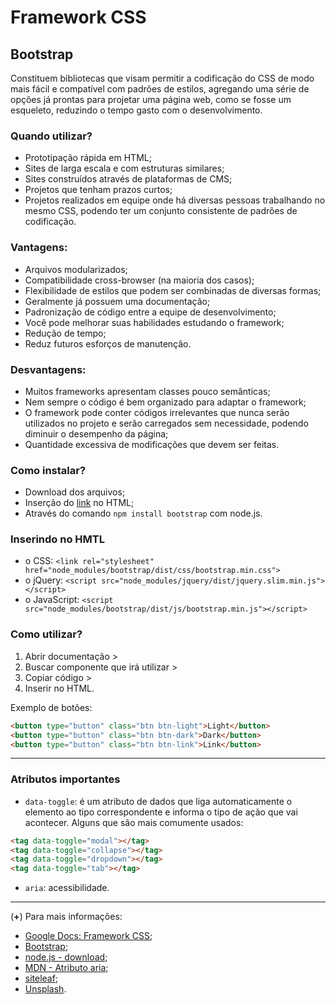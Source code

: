 # Framework CSS

## Bootstrap
Constituem bibliotecas que visam permitir a codificação do CSS de modo mais fácil e compatível com padrões de estilos, agregando uma série de opções já prontas para projetar uma página web, como se fosse um esqueleto, reduzindo o tempo gasto com o desenvolvimento.

### Quando utilizar?
- Prototipação rápida em HTML;
- Sites de larga escala e com estruturas similares;
- Sites construídos através de plataformas de CMS;
- Projetos que tenham prazos curtos;
- Projetos realizados em equipe onde há diversas pessoas trabalhando no mesmo CSS, podendo ter um conjunto consistente de padrões de codificação.

### Vantagens:
- Arquivos modularizados;
- Compatibilidade cross-browser (na maioria dos casos);
- Flexibilidade de estilos que podem ser combinadas de diversas formas;
- Geralmente já possuem uma documentação;
- Padronização de código entre a equipe de desenvolvimento;
- Você pode melhorar suas habilidades estudando o framework;
- Redução de tempo;
- Reduz futuros esforços de manutenção.

### Desvantagens: 
- Muitos frameworks apresentam classes pouco semânticas;
- Nem sempre o código é bem organizado para adaptar o framework;
- O framework pode conter códigos irrelevantes que nunca serão
utilizados no projeto e serão carregados sem necessidade,
podendo diminuir o desempenho da página;
- Quantidade excessiva de modificações que devem ser feitas.

### Como instalar?
- Download dos arquivos;
- Inserção do [link]() no HTML;
- Através do comando `npm install bootstrap` com node.js.

### Inserindo no HMTL
- o CSS: `<link rel="stylesheet" href="node_modules/bootstrap/dist/css/bootstrap.min.css">`
- o jQuery: `<script src="node_modules/jquery/dist/jquery.slim.min.js"></script>`
- o JavaScript: `<script src="node_modules/bootstrap/dist/js/bootstrap.min.js"></script>`

### Como utilizar?
1. Abrir documentação >
1. Buscar componente que irá utilizar >
1. Copiar código >
1. Inserir no HTML.

Exemplo de botões:

```HTML
<button type="button" class="btn btn-light">Light</button>
<button type="button" class="btn btn-dark">Dark</button>
<button type="button" class="btn btn-link">Link</button>

```

-----

### Atributos importantes
- `data-toggle`: é um atributo de dados que liga automaticamente o elemento ao tipo correspondente e informa o tipo de ação que vai acontecer. Alguns que são mais comumente usados:

```HTML
<tag data-toggle="modal"></tag>
<tag data-toggle="collapse"></tag>
<tag data-toggle="dropdown"></tag>
<tag data-toggle="tab"></tag>
```

- `aria`: acessibilidade.

-----

(**+**) Para mais informações: 
- [Google Docs: Framework CSS](https://docs.google.com/presentation/d/10SqDClB9mymaVEBu9wBy9k4tdtoESua9VcK27NPgVug/edit#slide=id.g44db1d105b_0_42);
- [Bootstrap](https://getbootstrap.com/);
- [node.js - download](https://nodejs.org/en/);
- [MDN - Atributo aria](https://developer.mozilla.org/pt-BR/docs/Web/Accessibility/ARIA);
- [siteleaf](https://www.siteleaf.com/);
- [Unsplash](https://unsplash.com).